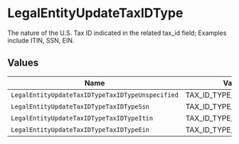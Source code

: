 # LegalEntityUpdateTaxIDType

The nature of the U.S. Tax ID indicated in the related tax_id field; Examples include ITIN, SSN, EIN.


## Values

| Name                                             | Value                                            |
| ------------------------------------------------ | ------------------------------------------------ |
| `LegalEntityUpdateTaxIDTypeTaxIDTypeUnspecified` | TAX_ID_TYPE_UNSPECIFIED                          |
| `LegalEntityUpdateTaxIDTypeTaxIDTypeSsn`         | TAX_ID_TYPE_SSN                                  |
| `LegalEntityUpdateTaxIDTypeTaxIDTypeItin`        | TAX_ID_TYPE_ITIN                                 |
| `LegalEntityUpdateTaxIDTypeTaxIDTypeEin`         | TAX_ID_TYPE_EIN                                  |
